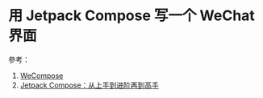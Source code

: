 # 用 Jetpack Compose 写一个 WeChat 界面

參考：

1. [WeCompose](https://github.com/liuhuiAndroid/WeCompose)
2. [Jetpack Compose：从上手到进阶再到高手](https://edu.rengwuxian.com/p/t_pc/goods_pc_detail/goods_detail/course_2Dpw6101YdL7bHFs5LFpYyzSUS6?app_id=appuoykwnbg2526)
